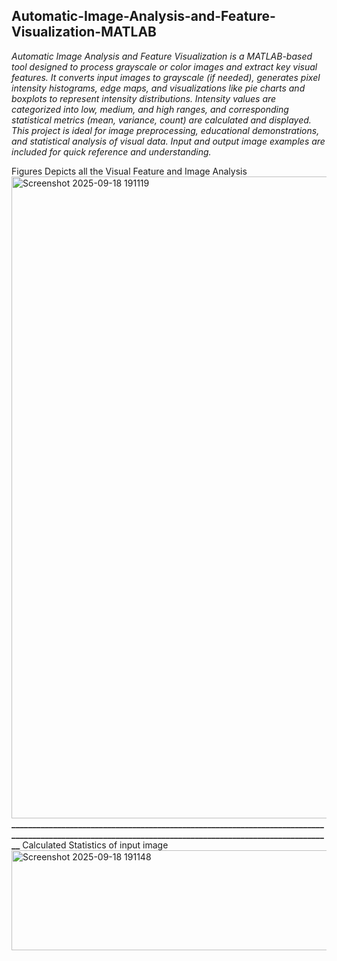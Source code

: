 ## Automatic-Image-Analysis-and-Feature-Visualization-MATLAB

<i>Automatic Image Analysis and Feature Visualization is a MATLAB-based tool designed to process grayscale or color images and extract key visual features. It converts input images to grayscale (if needed), generates pixel intensity histograms, edge maps, and visualizations like pie charts and boxplots to represent intensity distributions. Intensity values are categorized into low, medium, and high ranges, and corresponding statistical metrics (mean, variance, count) are calculated and displayed. This project is ideal for image preprocessing, educational demonstrations, and statistical analysis of visual data. Input and output image examples are included for quick reference and understanding.</i>

Figures Depicts all the Visual Feature and Image Analysis
<img width="1919" height="1027" alt="Screenshot 2025-09-18 191119" src="https://github.com/user-attachments/assets/ef728015-868a-45ce-bc63-98741336e98c" />
<b>
________________________________________________________________________________________________________________________________________________________</b>
Calculated Statistics of input image
<img width="747" height="160" alt="Screenshot 2025-09-18 191148" src="https://github.com/user-attachments/assets/f950dade-452a-4288-99b6-6cc860ac31bc" />

